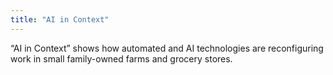 ```yaml
---
title: "AI in Context"
---
```


“AI in Context” shows how automated and AI technologies are reconfiguring work in small family-owned farms and grocery stores.

